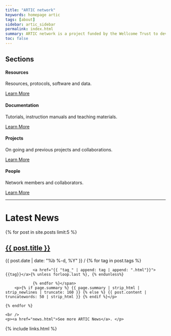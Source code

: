 ```yaml
---
title: "ARTIC network"
keywords: homepage artic
tags: [about]
sidebar: artic_sidebar
permalink: index.html
summary: ARTIC network is a project funded by the Wellcome Trust to develop systems, protocols and bioinformatics for end-to-end pathogen genomics.
toc: false
---
```


<div class="row">
    <div class="col-lg-12">
        <h2 class="page-header">Sections</h2>
    </div>
    <div class="col-md-3 col-sm-6">
        <div class="panel panel-default text-center">
            <div class="panel-heading">
                <a href="resources.html">
                    <span class="fa-stack fa-5x">
                          <i class="fa fa-circle fa-stack-2x text-primary"></i>
                          <i class="fa fa-tree fa-stack-1x fa-inverse"></i>
                    </span>
                </a>
            </div>
            <div class="panel-body">
                <h4>Resources</h4>
                <p>Resources, protocols, software and data.</p>
                <a href="resources.html" class="btn btn-primary">Learn More</a>
            </div>
        </div>
    </div>
    <div class="col-md-3 col-sm-6">
        <div class="panel panel-default text-center">
            <div class="panel-heading">
                <a href="documentation.html">
                <span class="fa-stack fa-5x">
                      <i class="fa fa-circle fa-stack-2x text-primary"></i>
                      <i class="fa fa-car fa-stack-1x fa-inverse"></i>
                </span>
                </a>
            </div>
            <div class="panel-body">
                <h4>Documentation</h4>
                <p>Tutorials, instruction manuals and teaching materials.</p>
                <a href="#" class="btn btn-primary">Learn More</a>
            </div>
        </div>
    </div>
    <div class="col-md-3 col-sm-6">
        <div class="panel panel-default text-center">
            <div class="panel-heading">
                <a href="projects.html">
                <span class="fa-stack fa-5x">
                      <i class="fa fa-circle fa-stack-2x text-primary"></i>
                      <i class="fa fa-support fa-stack-1x fa-inverse"></i>
                </span>
                </a>
            </div>
            <div class="panel-body">
                <h4>Projects</h4>
                <p>On going and previous projects and collaborations.</p>
                <a href="#" class="btn btn-primary">Learn More</a>
            </div>
        </div>
    </div>
    <div class="col-md-3 col-sm-6">
        <div class="panel panel-default text-center">
            <div class="panel-heading">
                <a href="people.html">
                <span class="fa-stack fa-5x">
                      <i class="fa fa-circle fa-stack-2x text-primary"></i>
                      <i class="fa fa-database fa-stack-1x fa-inverse"></i>
                </span>
                </a>
            </div>
            <div class="panel-body">
                <h4>People</h4>
                <p>Network members and collaborators.</p>
                <a href="#" class="btn btn-primary">Learn More</a>
            </div>
        </div>
    </div>
</div>

<hr />

# Latest News
<div class="post-list">
    {% for post in site.posts limit:5 %}
        <h2><a class="post-link" href="{{ post.url | remove: "/" }}">{{ post.title }}</a></h2>
        <span class="post-meta">{{ post.date | date: "%b %-d, %Y" }} /
            {% for tag in post.tags %}

                <a href="{{ "tag_" | append: tag | append: ".html"}}">{{tag}}</a>{% unless forloop.last %}, {% endunless%}

                {% endfor %}</span>
        <p>{% if page.summary %} {{ page.summary | strip_html | strip_newlines | truncate: 160 }} {% else %} {{ post.content | truncatewords: 50 | strip_html }} {% endif %}</p>

    {% endfor %}
            
    <br />
    <p><a href="news.html">See more ARTIC News</a>. </p>

</div>

{% include links.html %}
